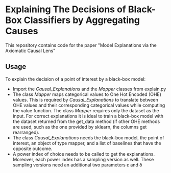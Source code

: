 # Explaining The Decisions of Black-Box Classifiers by Aggregating Causes
This repository contains code for the paper "Model Explanations via the Axiomatic Causal Lens"

## Usage
To explain the decision of a point of interest by a black-box model:
  - Import the _Causal_Explanations_ and the _Mapper_ classes from explain.py
  - The class _Mapper_ maps categorical values to One Hot Encoded (OHE) values. This is required by _Causal_Explanations_ to translate between OHE values and their corresponding categorical values while computing the value function. The class _Mapper_ requires only the dataset as the input. For correct explanations it is ideal to train a black-box model with the dataset returned from the get_data method (if other OHE methods are used, such as the one provided by sklearn, the columns get rearranged).
  - The class _Causal_Explanations_ needs the black-box model, the point of interest, an object of type mapper, and a list of baselines that have the opposite outcome. 
  - A power index of choice needs to be called to get the explanations. Moreover, each power index has a sampling version as well. These sampling versions need an additional two parameters ε and δ 
